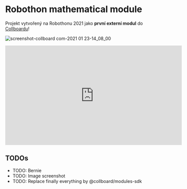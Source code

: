 # Robothon mathematical module

Projekt vytvořený na Robothonu 2021 jako **první externí modul** do [Collboardu](https://collboard.com/)!


![screenshot-collboard com-2021 01 23-14_08_00](https://user-images.githubusercontent.com/23721952/105579261-bc881300-5d85-11eb-9652-063dce13b373.png)



<iframe width="560" height="315" src="https://www.youtube.com/embed/gKEXOXSIoRc" frameborder="0" allow="accelerometer; autoplay; clipboard-write; encrypted-media; gyroscope; picture-in-picture" allowfullscreen></iframe>


## TODOs

-   TODO: Bernie
-   TODO: Image screenshot
-   TODO: Replace finally everything by @collboard/modules-sdk
